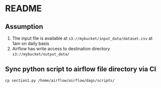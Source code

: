 # README

## Assumption
1. The input file is available at `s3://mybucket/input_data/dataset.csv` at 1am on daily basis
2. Airflow has write access to destination directory `s3://mybucket/output_data/`

## Sync python script to airflow file directory via CI
```
cp section1.py /home/airflow/airflow/dags/scripts/
```